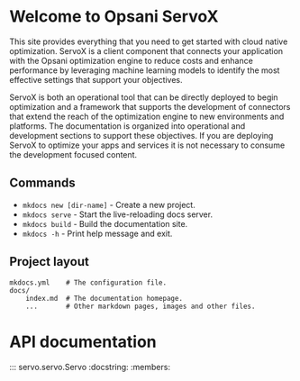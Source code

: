 # Welcome to Opsani ServoX

This site provides everything that you need to get started with cloud native
optimization. ServoX is a client component that connects your application with
the Opsani optimization engine to reduce costs and enhance performance by leveraging machine learning models to identify the most effective settings that
support your objectives.

ServoX is both an operational tool that can be directly deployed to begin 
optimization and a framework that supports the development of connectors that 
extend the reach of the optimization engine to new environments and platforms.
The documentation is organized into operational and development sections to 
support these objectives. If you are deploying ServoX to optimize your apps and
services it is not necessary to consume the development focused content.

## Commands

* `mkdocs new [dir-name]` - Create a new project.
* `mkdocs serve` - Start the live-reloading docs server.
* `mkdocs build` - Build the documentation site.
* `mkdocs -h` - Print help message and exit.

## Project layout

    mkdocs.yml    # The configuration file.
    docs/
        index.md  # The documentation homepage.
        ...       # Other markdown pages, images and other files.

# API documentation

::: servo.servo.Servo
    :docstring:
    :members: